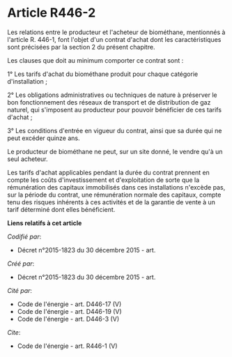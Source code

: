 # Article R446-2

Les relations entre le producteur et l'acheteur de biométhane, mentionnés à l'article R. 446-1, font l'objet d'un contrat
d'achat dont les caractéristiques sont précisées par la section 2 du présent chapitre. 

Les clauses que doit au minimum comporter ce contrat sont : 

1° Les tarifs d'achat du biométhane produit pour chaque catégorie d'installation ; 

2° Les obligations administratives ou techniques de nature à préserver le bon fonctionnement des réseaux de transport et de
distribution de gaz naturel, qui s'imposent au producteur pour pouvoir bénéficier de ces tarifs d'achat ; 

3° Les conditions d'entrée en vigueur du contrat, ainsi que sa durée qui ne peut excéder quinze ans. 

Le producteur de biométhane ne peut, sur un site donné, le vendre qu'à un seul acheteur. 

Les tarifs d'achat applicables pendant la durée du contrat prennent en compte les coûts d'investissement et d'exploitation de
sorte que la rémunération des capitaux immobilisés dans ces installations n'excède pas, sur la période du contrat, une
rémunération normale des capitaux, compte tenu des risques inhérents à ces activités et de la garantie de vente à un tarif
déterminé dont elles bénéficient.

**Liens relatifs à cet article**

_Codifié par_:

  - Décret n°2015-1823 du 30 décembre 2015 - art.

_Créé par_:

  - Décret n°2015-1823 du 30 décembre 2015 - art.

_Cité par_:

  - Code de l'énergie - art. D446-17 (V)
  - Code de l'énergie - art. D446-19 (V)
  - Code de l'énergie - art. D446-3 (V)

_Cite_:

  - Code de l'énergie - art. R446-1 (V)
